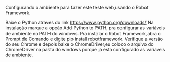 Configurando o ambiente para fazer este teste web,usando o Robot Framework.

Baixe o Python atraves do link https://www.python.org/downloads/
Na instalação marque a opção Add Python to PATH, pra configurar as variáveis de ambiente no PATH do windows.
Pra instalar o Robot Framework,abra o  Prompt de Comando e digite pip install robotframework.
Verifique a versão do seu Chrome e depois baixe o ChromeDriver,eu coloco o arquivo do  ChromeDriver na pasta do windows porque já esta configurado as variaveis de ambiente.


